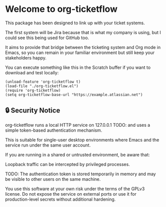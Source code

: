 # Welcome to org-ticketflow
This package has been designed to link up with your ticket systems.

The first system will be Jira because that is what my company is using, but I could see this being used for GitHub too.

It aims to provide that bridge between the ticketing system and Org mode in Emacs, so you can remain in your familiar environment but still keep your stakeholders happy.


You can execute something like this in the Scratch buffer if you want to download and test locally:

```
(unload-feature 'org-ticketflow t)
(load-file "./org-ticketflow.el")
(require 'org-ticketflow)
(setq org-ticketflow-base-url "https://example.atlassian.net")
```



## 🔒 Security Notice
org-ticketflow runs a local HTTP service on 127.0.0.1  TODO: and uses a simple token-based authentication mechanism.

This is suitable for single-user desktop environments where Emacs and the service run under the same user account.

If you are running in a shared or untrusted environment, be aware that:

Loopback traffic can be intercepted by privileged processes.

TODO: The authentication token is stored temporarily in memory and may be visible to other users on the same machine.

You use this software at your own risk under the terms of the GPLv3 license. Do not expose the service on external ports or use it for production-level secrets without additional hardening.
